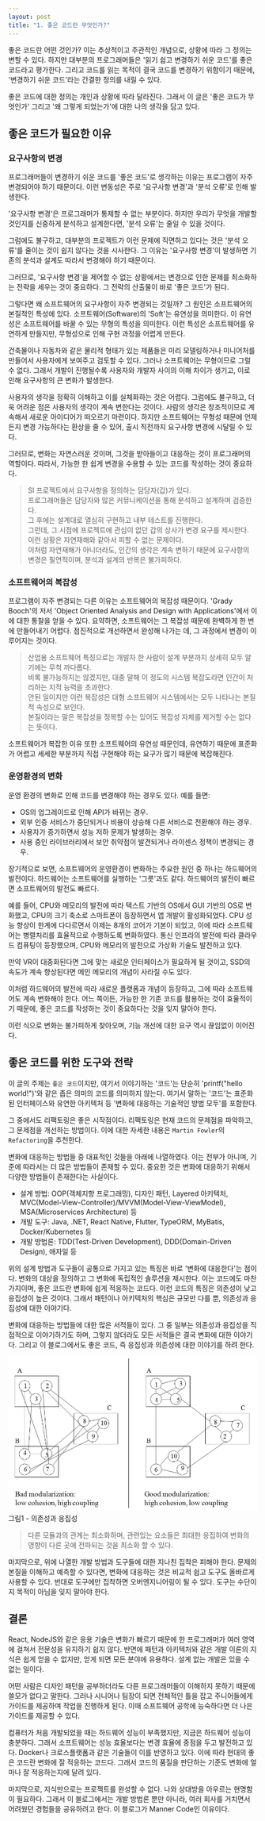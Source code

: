 ```yaml
---
layout: post
title: "1. 좋은 코드란 무엇인가?"
---
```


좋은 코드란 어떤 것인가? 이는 추상적이고 주관적인 개념으로, 상황에 따라 그 정의는 변할 수 있다. 하지만 대부분의 프로그래머들은 '읽기 쉽고 변경하기 쉬운 코드'를 좋은 코드라고 평가한다. 그리고 코드를 읽는 목적이 결국 코드를 변경하기 위함이기 때문에, '변경하기 쉬운 코드'라는 간결한 정의를 내릴 수 있다.

좋은 코드에 대한 정의는 개인과 상황에 따라 달라진다. 그래서 이 글은 '좋은 코드가 무엇인가' 그리고 '왜 그렇게 되었는가'에 대한 나의 생각을 담고 있다.

## 좋은 코드가 필요한 이유

### 요구사항의 변경

프로그래머들이 변경하기 쉬운 코드를 '좋은 코드'로 생각하는 이유는 프로그램이 자주 변경되어야 하기 때문이다. 이런 변동성은 주로 '요구사항 변경'과 '분석 오류'로 인해 발생한다.

'요구사항 변경'은 프로그래머가 통제할 수 없는 부분이다. 하지만 우리가 무엇을 개발할 것인지를 신중하게 분석하고 설계한다면, '분석 오류'는 줄일 수 있을 것이다.

그럼에도 불구하고, 대부분의 프로젝트가 이런 문제에 직면하고 있다는 것은 '분석 오류'를 줄이는 것이 쉽지 않다는 것을 시사한다. 그 이유는 '요구사항 변경'이 발생하면 기존의 분석과 설계도 따라서 변경해야 하기 때문이다.

그러므로, '요구사항 변경'을 제어할 수 없는 상황에서는 변경으로 인한 문제를 최소화하는 전략을 세우는 것이 중요하다. 그 전략의 산출물이 바로 '좋은 코드'가 된다.

그렇다면 왜 소프트웨어의 요구사항이 자주 변경되는 것일까? 그 원인은 소프트웨어의 본질적인 특성에 있다. 소프트웨어(Software)의 'Soft'는 유연성을 의미한다. 이 유연성은 소프트웨어를 바꿀 수 있는 무형의 특성을 의미한다. 이런 특성은 소프트웨어를 유연하게 만들지만, 무형성으로 인해 구현 과정을 어렵게 만든다.

건축물이나 자동차와 같은 물리적 형태가 있는 제품들은 미리 모델링하거나 미니어처를 만들어서 사용자에게 보여주고 검토할 수 있다. 그러나 소프트웨어는 무형이므로 그럴 수 없다. 그래서 개발이 진행될수록 사용자와 개발자 사이의 이해 차이가 생기고, 이로 인해 요구사항의 큰 변화가 발생한다.

사용자의 생각을 정확히 이해하고 이를 실체화하는 것은 어렵다. 그럼에도 불구하고, 더욱 어려운 점은 사용자의 생각이 계속 변한다는 것이다. 사람의 생각은 창조적이므로 계속해서 새로운 아이디어가 떠오르기 마련이다. 하지만 소프트웨어는 무형성 때문에 언제든지 변경 가능하다는 환상을 줄 수 있어, 출시 직전까지 요구사항 변경에 시달릴 수 있다.

그러므로, 변화는 자연스러운 것이며, 그것을 받아들이고 대응하는 것이 프로그래머의 역할이다. 따라서, 가능한 한 쉽게 변경을 수용할 수 있는 코드를 작성하는 것이 중요하다.

> SI 프로젝트에서 요구사항을 정의하는 담당자(갑)가 있다.\
> 프로그래머들은 담당자와 많은 커뮤니케이션을 통해 분석하고 설계하며 검증한다.\
> 그 후에는 설계대로 열심히 구현하고 내부 테스트를 진행한다.\
> 그런데, 그 시점에 프로젝트에 관심이 없던 갑의 상사가 변경 요구를 제시한다.\
> 이런 상황은 자연재해와 같아서 피할 수 없는 문제이다.\
> 이처럼 자연재해가 아니더라도, 인간의 생각은 계속 변하기 때문에 요구사항의 변경은 필연적이며, 분석과 설계의 반복은 불가피하다.

### 소프트웨어의 복잡성
프로그램이 자주 변경되는 다른 이유는 소프트웨어의 복잡성 때문이다.
'Grady Booch'의 저서 'Object Oriented Analysis and Design with Applications'에서 이에 대한 통찰을 얻을 수 있다. 요약하면, 소프트웨어는 그 복잡성 때문에 완벽하게 한 번에 만들어내기 어렵다. 점진적으로 개선하면서 완성해 나가는 데, 그 과정에서 변경이 이루어지는 것이다.

> 산업용 소프트웨어 특징으로는 개발자 한 사람이 설계 부분까지 상세히 모두 알기에는 무척 까다롭다.\
> 비록 불가능하지는 않겠지만, 대충 말해 이 정도의 시스템 복잡도라면 인간이 처리하는 지적 능력을 초과한다.\
> 안된 일이지만 이런 복잡성은 대형 소프트웨어 시스템에서는 모두 나타나는 본질적 속성으로 보인다.\
> 본질이라는 말은 복잡성을 정복할 수는 있어도 복잡성 자체를 제거할 수는 없다는 뜻이다.

소프트웨어가 복잡한 이유 또한 소프트웨어의 유연성 때문인데, 유연하기 때문에 표준화가 어렵고 세세한 부분까지 직접 구현해야 하는 요구가 많기 때문에 복잡해진다.

### 운영환경의 변화

운영 환경의 변화로 인해 코드를 변경해야 하는 경우도 있다. 예를 들면:

- OS의 업그레이드로 인해 API가 바뀌는 경우.
- 외부 인증 서비스가 중단되거나 비용이 상승해 다른 서비스로 전환해야 하는 경우.
- 사용자가 증가하면서 성능 저하 문제가 발생하는 경우.
- 사용 중인 라이브러리에서 보안 취약점이 발견되거나 라이센스 정책이 변경되는 경우.

장기적으로 보면, 소프트웨어의 운영환경이 변화하는 주요한 원인 중 하나는 하드웨어의 발전이다. 하드웨어는 소프트웨어를 실행하는 '그릇'과도 같다. 하드웨어의 발전이 빠르면 소프트웨어의 발전도 빠르다.

예를 들어, CPU와 메모리의 발전에 따라 텍스트 기반의 OS에서 GUI 기반의 OS로 변화했고, CPU의 크기 축소로 스마트폰이 등장하면서 앱 개발이 활성화되었다. CPU 성능 향상이 한계에 다다르면서 이제는 8개의 코어가 기본이 되었고, 이에 따라 소프트웨어는 병렬처리를 효율적으로 수행하도록 변화하였다. 통신 인프라의 발전에 따라 클라우드 컴퓨팅이 등장했으며, CPU와 메모리의 발전으로 가상화 기술도 발전하고 있다.

만약 VR이 대중화된다면 그에 맞는 새로운 인터페이스가 필요하게 될 것이고, SSD의 속도가 계속 향상된다면 메인 메모리의 개념이 사라질 수도 있다.

이처럼 하드웨어의 발전에 따라 새로운 플랫폼과 개념이 등장하고, 그에 따라 소프트웨어도 계속 변화해야 한다. 어느 쪽이든, 가능한 한 기존 코드를 활용하는 것이 효율적이기 때문에, 좋은 코드를 작성하는 것이 중요하다는 것을 잊지 말아야 한다.

이런 식으로 변화는 불가피하게 찾아오며, 기능 개선에 대한 요구 역시 끊임없이 이어진다.

## 좋은 코드를 위한 도구와 전략

이 글의 주제는 `좋은 코드`이지만, 여기서 이야기하는 '코드'는 단순히 'printf("hello world!")'와 같은 좁은 의미의 코드를 의미하지 않는다. 여기서 말하는 '코드'는 표준화된 인터페이스와 유연한 아키텍처 등 '변화에 대응하는 기술적인 방법 모두'를 포함한다.

그 중에서도 리팩토링은 좋은 시작점이다. 리팩토링은 현재 코드의 문제점을 파악하고, 그 문제점을 개선하는 방법이다. 이에 대한 자세한 내용은 `Martin Fowler`의 `Refactoring`을 추천한다.

변화에 대응하는 방법들 중 대표적인 것들을 아래에 나열하였다. 이는 전부가 아니며, 기준에 따라서는 더 많은 방법들이 존재할 수 있다. 중요한 것은 변화에 대응하기 위해서 다양한 방법들이 존재한다는 사실이다.

- 설계 방법: OOP(객체지향 프로그래밍), 디자인 패턴, Layered 아키텍처, MVC(Model-View-Controller)/MVVM(Model-View-ViewModel), MSA(Microservices Architecture) 등
- 개발 도구: Java, .NET, React Native, Flutter, TypeORM, MyBatis, Docker/Kubernetes 등
- 개발 방법론: TDD(Test-Driven Development), DDD(Domain-Driven Design), 애자일 등

위의 설계 방법과 도구들이 공통으로 가지고 있는 특징은 바로 '변화에 대응한다'는 점이다. 변화의 대상을 정의하고 그 변화에 독립적인 솔루션을 제시한다. 이는 코드에도 마찬가지이며, 좋은 코드란 변화에 쉽게 적응하는 코드다. 이런 코드의 특징은 의존성이 낮고 응집성이 높은 것이다. 그래서 패턴이나 아키텍처의 핵심은 규모만 다를 뿐, 의존성과 응집성에 대한 이야기다.

변화에 대응하는 방법들에 대한 많은 서적들이 있다. 그 중 일부는 의존성과 응집성을 직접적으로 이야기하기도 하며, 그렇지 않더라도 모든 서적들은 결국 변화에 대한 이야기다. 그리고 이 블로그에서도 좋은 코드, 즉 응집성과 의존성에 대한 이야기를 하려 한다.

![의존성/응집성](/assets/refs/cohesion-coupling.png)
그림1 - 의존성과 응집성
> 다른 모듈과의 관계는 최소화하며, 관련있는 요소들은 최대한 응집하여 변화의 영향이 다른 곳에 전파되는 것을 최소화 할 수 있다.

마지막으로, 위에 나열한 개발 방법과 도구들에 대한 지나친 집착은 피해야 한다. 문제의 본질을 이해하고 예측할 수 있다면, 변화에 대응하는 것은 비교적 쉽고 도구도 올바르게 사용할 수 있다. 반대로 도구에만 집착하면 오버엔지니어링이 될 수 있다. 도구는 수단이지 목적이 아님을 잊지 말아야 한다.

## 결론

React, NodeJS와 같은 응용 기술은 변화가 빠르기 때문에 한 프로그래머가 여러 영역에 걸쳐서 전문성을 유지하기 쉽지 않다. 반면에 패턴과 아키텍처와 같은 개발 이론의 지식은 쉽게 얻을 수 없지만, 얻게 되면 모든 분야에 유용하다. 설계 없는 개발은 있을 수 없는 일이다.

어떤 사람은 디자인 패턴을 공부하더라도 다른 프로그래머들이 이해하지 못하기 때문에 쓸모가 없다고 말한다. 그러나 시니어나 팀장이 되면 전체적인 틀을 잡고 주니어들에게 가이드를 제공하며 작업을 진행하게 된다. 이때 소프트웨어 공학에 능숙하다면 더 나은 가이드를 제공할 수 있다.

컴퓨터가 처음 개발되었을 때는 하드웨어 성능이 부족했지만, 지금은 하드웨어 성능이 충분하다. 그래서 소프트웨어는 성능 효율보다는 변경 효율에 중점을 두고 발전하고 있다. Docker나 크로스플랫폼과 같은 기술들이 이를 반영하고 있다. 이에 따라 현대의 좋은 코드란 변화에 잘 적응하는 코드다. 그래서 코드의 품질을 판단하는 기준도 변화에 얼마나 잘 적응하는지에 달려 있다.

마지막으로, 지식만으로는 프로젝트를 완성할 수 없다. 나와 상대방을 아우르는 현명함이 필요하다. 그래서 이 블로그에서는 개발 방법론 뿐만 아니라, 여러 회사를 거치면서 어려웠던 경험들을 공유하려고 한다. 이 블로그가 Manner Code인 이유이다.
